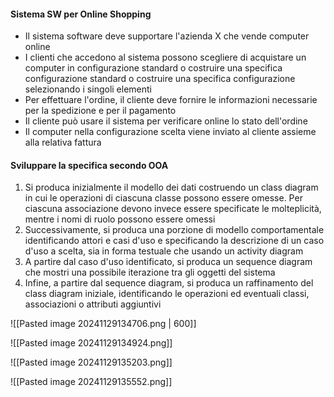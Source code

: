 #### Sistema SW per Online Shopping
- Il sistema software deve supportare l'azienda X che vende computer online
- I clienti che accedono al sistema possono scegliere di acquistare un computer in configurazione standard o costruire una specifica configurazione standard o costruire una specifica configurazione selezionando i singoli elementi 
- Per effettuare l'ordine, il cliente deve fornire le informazioni necessarie per la spedizione e per il pagamento
- Il cliente può usare il sistema per verificare online lo stato dell'ordine
- Il computer nella configurazione scelta viene inviato al cliente assieme alla relativa fattura

#### Sviluppare la specifica secondo OOA
1) Si produca inizialmente il modello dei dati costruendo un class diagram in cui le operazioni di ciascuna classe possono essere omesse. Per ciascuna associazione devono invece essere specificate le molteplicità, mentre i nomi di ruolo possono essere omessi
2) Successivamente, si produca una porzione di modello comportamentale identificando attori e casi d'uso e specificando la descrizione di un caso d'uso a scelta, sia in forma testuale che usando un activity diagram
3) A partire dal caso d'uso identificato, si produca un sequence diagram che mostri una possibile iterazione tra gli oggetti del sistema
4) Infine, a partire dal sequence diagram, si produca un raffinamento del class diagram iniziale, identificando le operazioni ed eventuali classi, associazioni o attributi aggiuntivi


![[Pasted image 20241129134706.png | 600]]



![[Pasted image 20241129134924.png]]



![[Pasted image 20241129135203.png]]


![[Pasted image 20241129135552.png]]

